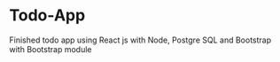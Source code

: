 # Todo-App
Finished todo app using React js with Node, Postgre SQL and Bootstrap with Bootstrap module 
